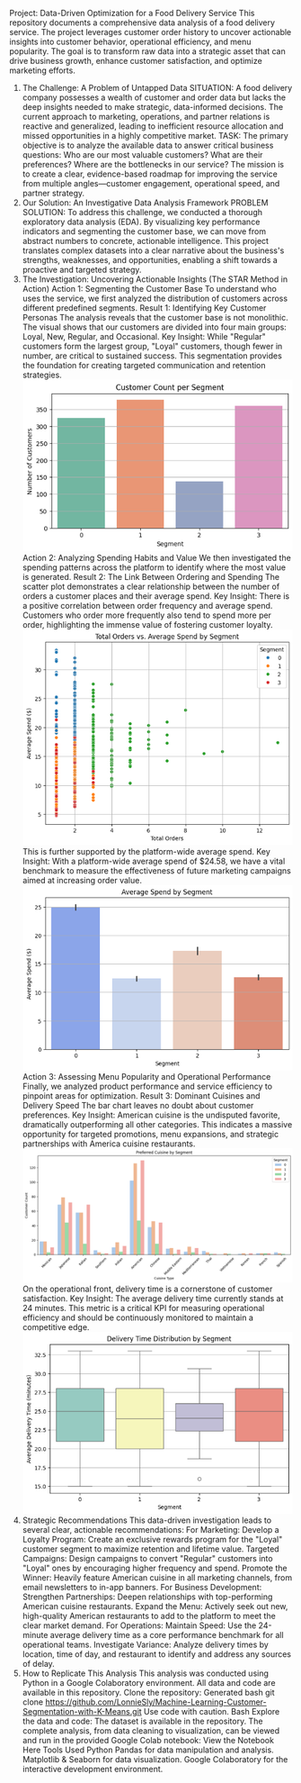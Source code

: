 Project: Data-Driven Optimization for a Food Delivery Service
This repository documents a comprehensive data analysis of a food delivery service. The project leverages customer order history to uncover actionable insights into customer behavior, operational efficiency, and menu popularity. The goal is to transform raw data into a strategic asset that can drive business growth, enhance customer satisfaction, and optimize marketing efforts.
1. The Challenge: A Problem of Untapped Data
SITUATION: A food delivery company possesses a wealth of customer and order data but lacks the deep insights needed to make strategic, data-informed decisions. The current approach to marketing, operations, and partner relations is reactive and generalized, leading to inefficient resource allocation and missed opportunities in a highly competitive market.
TASK: The primary objective is to analyze the available data to answer critical business questions: Who are our most valuable customers? What are their preferences? Where are the bottlenecks in our service? The mission is to create a clear, evidence-based roadmap for improving the service from multiple angles—customer engagement, operational speed, and partner strategy.
2. Our Solution: An Investigative Data Analysis Framework
PROBLEM SOLUTION: To address this challenge, we conducted a thorough exploratory data analysis (EDA). By visualizing key performance indicators and segmenting the customer base, we can move from abstract numbers to concrete, actionable intelligence. This project translates complex datasets into a clear narrative about the business's strengths, weaknesses, and opportunities, enabling a shift towards a proactive and targeted strategy.
3. The Investigation: Uncovering Actionable Insights (The STAR Method in Action)
Action 1: Segmenting the Customer Base
To understand who uses the service, we first analyzed the distribution of customers across different predefined segments.
Result 1: Identifying Key Customer Personas
The analysis reveals that the customer base is not monolithic. The visual shows that our customers are divided into four main groups: Loyal, New, Regular, and Occasional.
Key Insight: While "Regular" customers form the largest group, "Loyal" customers, though fewer in number, are critical to sustained success. This segmentation provides the foundation for creating targeted communication and retention strategies.
![alt text](https://raw.githubusercontent.com/LonnieSly/Machine-Learning-Customer-Segmentation-with-K-Means/main/segment-count.png)
Action 2: Analyzing Spending Habits and Value
We then investigated the spending patterns across the platform to identify where the most value is generated.
Result 2: The Link Between Ordering and Spending
The scatter plot demonstrates a clear relationship between the number of orders a customer places and their average spend.
Key Insight: There is a positive correlation between order frequency and average spend. Customers who order more frequently also tend to spend more per order, highlighting the immense value of fostering customer loyalty.
![alt text](https://raw.githubusercontent.com/LonnieSly/Machine-Learning-Customer-Segmentation-with-K-Means/main/orders_vs_avg_spend.png)
This is further supported by the platform-wide average spend.
Key Insight: With a platform-wide average spend of $24.58, we have a vital benchmark to measure the effectiveness of future marketing campaigns aimed at increasing order value.
![alt text](https://raw.githubusercontent.com/LonnieSly/Machine-Learning-Customer-Segmentation-with-K-Means/main/average_spend.png)
Action 3: Assessing Menu Popularity and Operational Performance
Finally, we analyzed product performance and service efficiency to pinpoint areas for optimization.
Result 3: Dominant Cuisines and Delivery Speed
The bar chart leaves no doubt about customer preferences.
Key Insight: American cuisine is the undisputed favorite, dramatically outperforming all other categories. This indicates a massive opportunity for targeted promotions, menu expansions, and strategic partnerships with America cuisine restaurants.
![alt text](https://raw.githubusercontent.com/LonnieSly/Machine-Learning-Customer-Segmentation-with-K-Means/main/top_cuisine.png)
On the operational front, delivery time is a cornerstone of customer satisfaction.
Key Insight: The average delivery time currently stands at 24 minutes. This metric is a critical KPI for measuring operational efficiency and should be continuously monitored to maintain a competitive edge.
![alt text](https://raw.githubusercontent.com/LonnieSly/Machine-Learning-Customer-Segmentation-with-K-Means/main/avg_del_time.png)
4. Strategic Recommendations
This data-driven investigation leads to several clear, actionable recommendations:
For Marketing:
Develop a Loyalty Program: Create an exclusive rewards program for the "Loyal" customer segment to maximize retention and lifetime value.
Targeted Campaigns: Design campaigns to convert "Regular" customers into "Loyal" ones by encouraging higher frequency and spend.
Promote the Winner: Heavily feature American cuisine in all marketing channels, from email newsletters to in-app banners.
For Business Development:
Strengthen Partnerships: Deepen relationships with top-performing American cuisine restaurants.
Expand the Menu: Actively seek out new, high-quality American restaurants to add to the platform to meet the clear market demand.
For Operations:
Maintain Speed: Use the 24-minute average delivery time as a core performance benchmark for all operational teams.
Investigate Variance: Analyze delivery times by location, time of day, and restaurant to identify and address any sources of delay.
5. How to Replicate This Analysis
This analysis was conducted using Python in a Google Colaboratory environment. All data and code are available in this repository.
Clone the repository:
Generated bash
git clone https://github.com/LonnieSly/Machine-Learning-Customer-Segmentation-with-K-Means.git
Use code with caution.
Bash
Explore the data and code:
The dataset is available in the repository.
The complete analysis, from data cleaning to visualization, can be viewed and run in the provided Google Colab notebook:
View the Notebook Here
Tools Used
Python
Pandas for data manipulation and analysis.
Matplotlib & Seaborn for data visualization.
Google Colaboratory for the interactive development environment.
